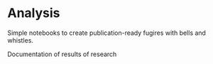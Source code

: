 # Analysis

Simple notebooks to create publication-ready fugires with bells and whistles.

Documentation of results of research

